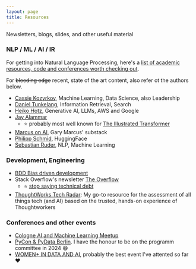 ```yaml
---
layout: page
title: Resources
---
```

Newsletters, blogs, slides, and other useful material

### NLP / ML / AI / IR

For getting into Natural Language Processing, here's a [list of academic resources, code and conferences worth checking out](_posts/2020-08-27-getting-into-nlp.md).

For ~~bleeding edge~~ recent, state of the art content, also refer ot the authors below.

* [Cassie Kozyrkov](https://medium.com/@kozyrkov), Machine Learning, Data Science, also Leadership
* [Daniel Tunkelang](https://medium.com/@dtunkelang), Information Retrieval, Search
* [Heiko Hotz](https://medium.com/@heiko-hotz), Generative AI, LLMs, AWS and Google
* [Jay Alammar](https://jalammar.github.io/)
  * ⭐ probably most well known for [The Illustrated Transformer](http://jalammar.github.io/illustrated-transformer/)
* [Marcus on AI](https://garymarcus.substack.com/), Gary Marcus' substack
* [Philipp Schmid](https://www.philschmid.de/), HuggingFace
* [Sebastian Ruder](https://www.ruder.io/), NLP, Machine Learning


### Development, Engineering

* [BDD Bias driven development](https://speakerdeck.com/mariofusco/bdd-bias-driven-development)
* Stack Overflow's newsletter [The Overflow](https://stackoverflow.blog/newsletter)
  * ⭐ [stop saying technical debt](https://stackoverflow.blog/2023/12/27/stop-saying-technical-debt/)
* [ThoughtWorks Tech Radar](https://www.thoughtworks.com/en-de/radar): My go-to resource for the assessment of all things tech (and AI) based on the trusted, hands-on experience of Thoughtworkers

### Conferences and other events

* [Cologne AI and Machine Learning Meetup](http://caiml.events)
* [PyCon & PyData Berlin](https://2024.pycon.de). I have the honour to be on the programm committee in 2024 😄
* [WOMEN+ IN DATA AND AI](https://women-in-data-ai.tech), probably the best event I've attented so far ❤️
